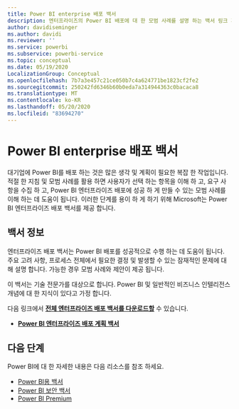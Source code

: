 ```yaml
---
title: Power BI enterprise 배포 백서
description: 엔터프라이즈의 Power BI 배포에 대 한 모범 사례를 설명 하는 백서 링크 개요 및 링크
author: davidiseminger
ms.author: davidi
ms.reviewer: ''
ms.service: powerbi
ms.subservice: powerbi-service
ms.topic: conceptual
ms.date: 05/19/2020
LocalizationGroup: Conceptual
ms.openlocfilehash: 7b7a3e457c21ce050b7c4a624771be1823cf2fe2
ms.sourcegitcommit: 250242fd6346b60b0eda7a314944363c0bacaca8
ms.translationtype: MT
ms.contentlocale: ko-KR
ms.lasthandoff: 05/20/2020
ms.locfileid: "83694270"
---
```

# <a name="power-bi-enterprise-deployment-whitepaper"></a>Power BI enterprise 배포 백서

대기업에 Power BI를 배포 하는 것은 많은 생각 및 계획이 필요한 복잡 한 작업입니다. 적절 한 지침 및 모범 사례를 활용 하면 사용자가 선택 하는 항목을 이해 하 고, 요구 사항을 수집 하 고, Power BI 엔터프라이즈 배포에 성공 하 게 만들 수 있는 모범 사례를 이해 하는 데 도움이 됩니다. 이러한 단계를 용이 하 게 하기 위해 Microsoft는 Power BI 엔터프라이즈 배포 백서를 제공 합니다.

## <a name="about-the-whitepaper"></a>백서 정보
엔터프라이즈 배포 백서는 Power BI 배포를 성공적으로 수행 하는 데 도움이 됩니다. 주요 고려 사항, 프로세스 전체에서 필요한 결정 및 발생할 수 있는 잠재적인 문제에 대해 설명 합니다. 가능한 경우 모범 사례와 제안이 제공 됩니다.

이 백서는 기술 전문가를 대상으로 합니다. Power BI 및 일반적인 비즈니스 인텔리전스 개념에 대 한 지식이 있다고 가정 합니다.

다음 링크에서 [**전체 엔터프라이즈 배포 백서를 다운로드할**](https://aka.ms/PBIEnterpriseDeploymentWP) 수 있습니다. 

* [**Power BI 엔터프라이즈 배포 계획 백서**](https://aka.ms/PBIEnterpriseDeploymentWP)

## <a name="next-steps"></a>다음 단계

Power BI에 대 한 자세한 내용은 다음 리소스를 참조 하세요.

- [Power BI용 백서](whitepapers.md)
- [Power BI 보안 백서](whitepaper-powerbi-security.md)
- [Power BI Premium](https://aka.ms/pbipremiumwhitepaper)

